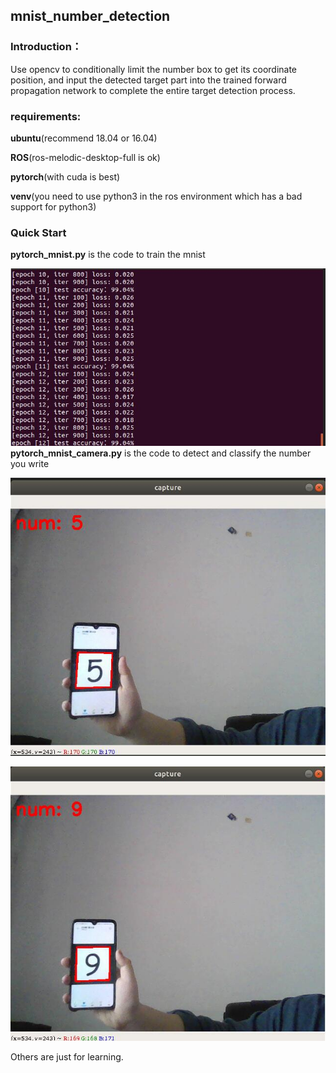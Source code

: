 ## mnist_number_detection

### Introduction：

Use opencv to conditionally limit the number box to get its coordinate position, and input the detected target part into the trained forward propagation network to complete the entire target detection process.

### requirements:

**ubuntu**(recommend 18.04 or 16.04)

**ROS**(ros-melodic-desktop-full is ok)

**pytorch**(with cuda is best)

**venv**(you need to use python3 in the ros environment which has a bad support for python3)

### Quick Start

**pytorch_mnist.py** is the code to train the mnist

![image](https://github.com/DLUT-yyc/mnist_number_detection/blob/master/train.jpg)
**pytorch_mnist_camera.py** is the code to detect and classify the number you write

![image](https://github.com/DLUT-yyc/mnist_number_detection/blob/master/test1.jpg)

![image](https://github.com/DLUT-yyc/mnist_number_detection/blob/master/test2.jpg)

Others are just for learning.
